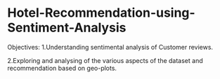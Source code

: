 # Hotel-Recommendation-using-Sentiment-Analysis


Objectives:
1.Understanding sentimental analysis of Customer reviews.

2.Exploring and analysing of the various aspects of the dataset and recommendation based on geo-plots.
